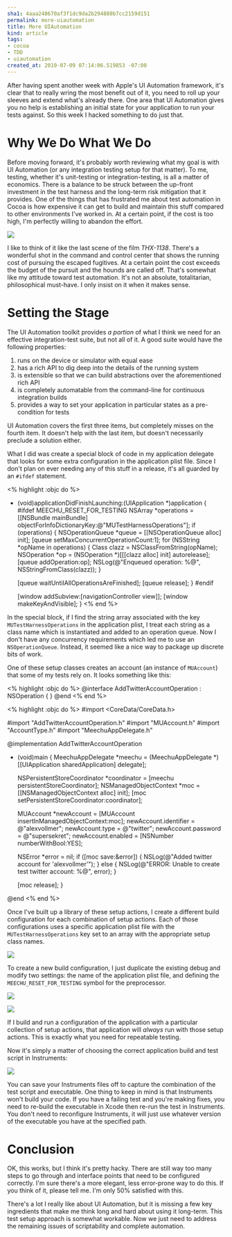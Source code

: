 ```yaml
--- 
sha1: 4aaa248670af3f1dc9da2b294880b7cc2159d151
permalink: more-uiautomation
title: More UIAutomation
kind: article
tags: 
- cocoa
- TDD
- uiautomation
created_at: 2010-07-09 07:14:06.519853 -07:00
---
```


After having spent another week with Apple's UI Automation framework, it's
clear that to really wring the most benefit out of it, you need to roll up
your sleeves and extend what's already there. One area that UI Automation
gives you no help is establishing an initial state for your application to run
your tests against. So this week I hacked something to do just that.

# Why We Do What We Do #

Before moving forward, it's probably worth reviewing what my goal is with
UI Automation (or any integration testing setup for that matter). To me,
testing, whether it's  unit-testing or integration-testing, is all a matter
of economics. There is a balance to be struck between the up-front investment
in the test harness and the long-term risk mitigation that it provides. One
of the things that has frustrated me about test automation in Cocoa is how
expensive it can get to build and maintain this stuff compared to other
environments I've worked in. At a certain point, if the cost is too high,
I'm perfectly willing to abandon the effort.

<img src="/images/2010/07/thx1138.png" class="right"/>

I like to think of it like the last scene of the film *THX-1138*. There's a
wonderful shot in the command and control center that shows the running cost
of pursuing the escaped fugitives. At a certain point the cost exceeds the
budget of the pursuit and the hounds are called off. That's somewhat like my
attitude toward test automation. It's not an absolute, totalitarian,
philosophical must-have. I only insist on it when it makes sense.

# Setting the Stage #

The UI Automation toolkit provides *a portion* of what I think we need for an
effective integration-test suite, but not all of it. A good suite would have
the following properties:

  1. runs on the device or simulator with equal ease
  2. has a rich API to dig deep into the details of the running system
  3. is extensible so that we can build abstractions over the aforementioned 
     rich API
  4. is completely automatable from the command-line for continuous integration 
     builds
  5. provides a way to set your application in particular states as a 
     pre-condition for tests

UI Automation covers the first three items, but completely misses on the
fourth item. It doesn't help with the last item, but doesn't necessarily
preclude a solution either.

What I did was create a special block of code in my application delegate that
looks for some extra configuration in the application plist file. Since I 
don't plan on ever needing any of this stuff in a release, it's all guarded
by an `#ifdef` statement.

<% highlight :objc do %>
- (void)applicationDidFinishLaunching:(UIApplication *)application {    
#ifdef MEECHU_RESET_FOR_TESTING
  NSArray *operations = [[NSBundle mainBundle] objectForInfoDictionaryKey:@"MUTestHarnessOperations"];
  if (operations) {
    NSOperationQueue *queue = [[NSOperationQueue alloc] init];
    [queue setMaxConcurrentOperationCount:1];
    for (NSString *opName in operations) {
      Class clazz = NSClassFromString(opName);
      NSOperation *op = (NSOperation *)[[[clazz alloc] init] autorelease];
      [queue addOperation:op];
      NSLog(@"Enqueued operation: %@", NSStringFromClass(clazz));
    }
    
    [queue waitUntilAllOperationsAreFinished];
    [queue release];
  }
#endif

  [window addSubview:[navigationController view]];
  [window makeKeyAndVisible];
}
<% end %>

In the special block, if I find the string array associated with the key
`MUTestHarnessOperations` in the application plist, I treat each string as a
class name which is instantiated and added to an operation queue. Now I don't
have any concurrency requirements which led me to use an `NSOperationQueue`.
Instead, it seemed like a nice way to package up discrete bits of work.

One of these setup classes creates an account (an instance of `MUAccount`)
that some of my tests rely on. It looks something like this:

<% highlight :objc do %>
@interface AddTwitterAccountOperation : NSOperation {
}
@end
<% end %>

<% highlight :objc do %>
#import <CoreData/CoreData.h>

#import "AddTwitterAccountOperation.h"
#import "MUAccount.h"
#import "AccountType.h"
#import "MeechuAppDelegate.h"


@implementation AddTwitterAccountOperation

- (void)main {
  MeechuAppDelegate *meechu = (MeechuAppDelegate *)[[UIApplication sharedApplication] delegate];
  
  NSPersistentStoreCoordinator *coordinator = [meechu persistentStoreCoordinator];
  NSManagedObjectContext *moc = [[NSManagedObjectContext alloc] init];
  [moc setPersistentStoreCoordinator:coordinator];
  
  MUAccount *newAccount = [MUAccount insertInManagedObjectContext:moc];
  newAccount.identifier = @"alexvollmer";
  newAccount.type = @"twitter";
  newAccount.password = @"supersekret";
  newAccount.enabled = [NSNumber numberWithBool:YES];
  
  NSError *error = nil;
  if ([moc save:&error]) {
    NSLog(@"Added twitter account for 'alexvollmer'");
  }
  else {
    NSLog(@"ERROR: Unable to create test twitter account: %@", error);
  }
   
  [moc release];
}

@end
<% end %>

Once I've built up a library of these setup actions, I create a different
build configuration for each combination of setup actions. Each of those
configurations uses a specific application plist file with the 
`MUTestHarnessOperations` key set to an array with the appropriate setup
class names.

<p><img src="/images/2010/07/plist.png"/></p>

To create a new build configuration, I just duplicate the existing debug and
modify two settings: the name of the application plist file, and defining the
`MEECHU_RESET_FOR_TESTING` symbol for the preprocessor.

<p><img src="/images/2010/07/plist-configuration.png"></img></p>

<p><img src="/images/2010/07/cflags-configuration.png"></img></p>

If I build and run a configuration of the application with a particular
collection of setup actions, that application will *always* run with those
setup actions. This is exactly what you need for repeatable testing.

Now it's simply a matter of choosing the correct application build and test
script in Instruments:

<p><img src="/images/2010/07/select-app.png"></img></p>

You can save your Instruments files off to capture the combination of the test
script and executable. One thing to keep in mind is that Instruments won't
build your code. If you have a failing test and you're making fixes, you
need to re-build the executable in Xcode then re-run the test in Instruments.
You don't need to reconfigure Instruments, it will just use whatever version
of the executable you have at the specified path.

# Conclusion #

OK, this works, but I think it's pretty hacky. There are still way too many
steps to go through and interface points that need to be configured correctly.
I'm sure there's a more elegant, less error-prone way to do this. If you think
of it, please tell me. I'm only 50% satisfied with this. 

There's a lot I really like about UI Automation, but it is missing a few key
ingredients that make me think long and hard about using it long-term. This
test setup approach is somewhat workable. Now we just need to address the
remaining issues of scriptability and complete automation.
